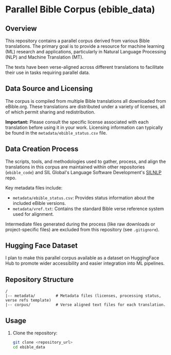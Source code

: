 # Parallel Bible Corpus (ebible_data)

## Overview

This repository contains a parallel corpus derived from various Bible translations. The primary goal is to provide a resource for machine learning (ML) research and applications, particularly in Natural Language Processing (NLP) and Machine Translation (MT).

The texts have been verse-aligned across different translations to facilitate their use in tasks requiring parallel data.

## Data Source and Licensing

The corpus is compiled from multiple Bible translations all downloaded from eBible.org. These translations are distributed under a variety of licenses, all of which permit sharing and redistribution.

**Important:** Please consult the specific license associated with each translation before using it in your work. Licensing information can typically be found in the `metadata/ebible_status.csv` file.

## Data Creation Process
The scripts, tools, and methodologies used to gather, process, and align the translations in this corpus are maintained within other repositories (`ebible_code`) and SIL Global's Language Software Development's [SILNLP](https://github.com/sillsdev/silnlp) repo.

Key metadata files include:
*   `metadata/ebible_status.csv`: Provides status information about the included eBible versions.
*   `metadata/vref.txt`: Contains the standard Bible verse reference system used for alignment.

Intermediate files generated during the process (like raw downloads or project-specific files) are excluded from this repository (see `.gitignore`).

## Hugging Face Dataset

I plan to make this parallel corpus available as a dataset on HuggingFace Hub to promote wider accessibility and easier integration into ML pipelines.

## Repository Structure
```
/
|-- metadata/         # Metadata files (licenses, processing status, verse refs template)
|-- corpus/           # Verse aligned text files for each translation.
```

## Usage

1.  Clone the repository:
    ```bash
    git clone <repository_url>
    cd ebible_data
    ```
